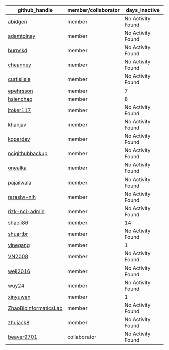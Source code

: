 
| github_handle   | member/collaborator | days_inactive |
|-----------------|----------------------|---------------|
| [abidgen](https://github.com/abidgen) | member               | No Activity Found |
| [adamtolnay](https://github.com/adamtolnay) | member               | No Activity Found |
| [burnskd](https://github.com/burnskd) | member               | No Activity Found |
| [cheanney](https://github.com/cheanney) | member               | No Activity Found |
| [curtislisle](https://github.com/curtislisle) | member               | No Activity Found |
| [epehrsson](https://github.com/epehrsson) | member               | 7             |
| [hsienchao](https://github.com/hsienchao) | member               | 8             |
| [jtoker117](https://github.com/jtoker117) | member               | No Activity Found |
| [khanjav](https://github.com/khanjav) | member               | No Activity Found |
| [kopardev](https://github.com/kopardev) | member               | No Activity Found |
| [ncigithubbackup](https://github.com/ncigithubbackup) | member               | No Activity Found |
| [onealka](https://github.com/onealka) | member               | No Activity Found |
| [pajailwala](https://github.com/pajailwala) | member               | No Activity Found |
| [raraslw-nih](https://github.com/raraslw-nih) | member               | No Activity Found |
| [rizk-nci-admin](https://github.com/rizk-nci-admin) | member               | No Activity Found |
| [shaoli86](https://github.com/shaoli86) | member               | 14            |
| [shuartbr](https://github.com/shuartbr) | member               | No Activity Found |
| [vinegang](https://github.com/vinegang) | member               | 1             |
| [VN2008](https://github.com/VN2008) | member               | No Activity Found |
| [weij2016](https://github.com/weij2016) | member               | No Activity Found |
| [wuy24](https://github.com/wuy24) | member               | No Activity Found |
| [xinyuwen](https://github.com/xinyuwen) | member               | 1             |
| [ZhaoBioinformaticsLab](https://github.com/ZhaoBioinformaticsLab) | member               | No Activity Found |
| [zhujack8](https://github.com/zhujack8) | member               | No Activity Found |
| [beaver9701](https://github.com/beaver9701) | collaborator         | No Activity Found |
